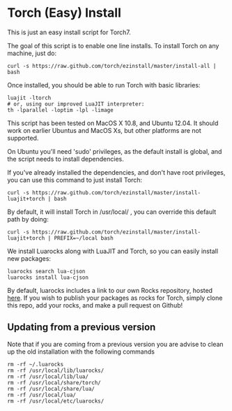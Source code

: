 Torch (Easy) Install
====================

This is just an easy install script for Torch7.

The goal of this script is to enable one line installs. To install Torch on any machine, just do:

    curl -s https://raw.github.com/torch/ezinstall/master/install-all | bash

Once installed, you should be able to run Torch with basic libraries:

    luajit -ltorch
    # or, using our improved LuaJIT interpreter:
    th -lparallel -loptim -lpl -limage

This script has been tested on MacOS X 10.8, and Ubuntu 12.04. It should work on earlier 
Ubuntus and MacOS Xs, but other platforms are not supported.

On Ubuntu you'll need 'sudo' privileges, as the default install is global, 
and the script needs to install dependencies.

If you've already installed the dependencies, and don't have root privileges, you 
can use this command to just install Torch:

    curl -s https://raw.github.com/torch/ezinstall/master/install-luajit+torch | bash

By default, it will install Torch in /usr/local/ , you can override this
default path by doing:

    curl -s https://raw.github.com/torch/ezinstall/master/install-luajit+torch | PREFIX=~/local bash

We install Luarocks along with LuaJIT and Torch, so you can easily install new packages:

    luarocks search lua-cjson
    luarocks install lua-cjson

By default, luarocks includes a link to our own Rocks repository, hosted
[here](https://github.com/torch/rocks). If you wish to publish your 
packages as rocks for Torch, simply clone this repo, add your rocks, and
make a pull request on Github!

## Updating from a previous version
Note that if you are coming from a previous version you are advise to clean up the old installation
with the following commands

```
rm -rf ~/.luarocks
rm -rf /usr/local/lib/luarocks/
rm -rf /usr/local/lib/lua/
rm -rf /usr/local/share/torch/
rm -rf /usr/local/share/lua/
rm -rf /usr/local/lua/
rm -rf /usr/local/etc/luarocks/
```
